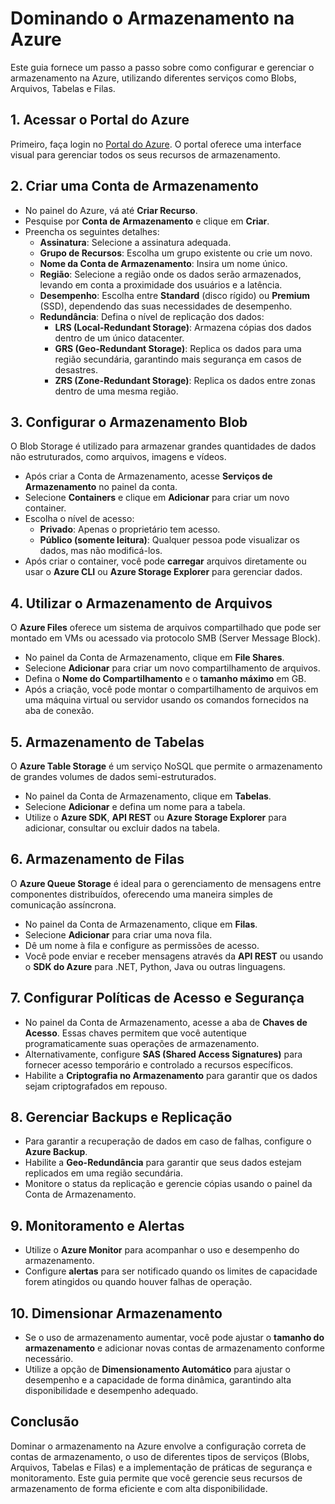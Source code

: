# Dominando o Armazenamento na Azure

Este guia fornece um passo a passo sobre como configurar e gerenciar o armazenamento na Azure, utilizando diferentes serviços como Blobs, Arquivos, Tabelas e Filas.

## 1. Acessar o Portal do Azure

Primeiro, faça login no [Portal do Azure](https://portal.azure.com). O portal oferece uma interface visual para gerenciar todos os seus recursos de armazenamento.

## 2. Criar uma Conta de Armazenamento

- No painel do Azure, vá até **Criar Recurso**.
- Pesquise por **Conta de Armazenamento** e clique em **Criar**.
- Preencha os seguintes detalhes:
  - **Assinatura**: Selecione a assinatura adequada.
  - **Grupo de Recursos**: Escolha um grupo existente ou crie um novo.
  - **Nome da Conta de Armazenamento**: Insira um nome único.
  - **Região**: Selecione a região onde os dados serão armazenados, levando em conta a proximidade dos usuários e a latência.
  - **Desempenho**: Escolha entre **Standard** (disco rígido) ou **Premium** (SSD), dependendo das suas necessidades de desempenho.
  - **Redundância**: Defina o nível de replicação dos dados:
    - **LRS (Local-Redundant Storage)**: Armazena cópias dos dados dentro de um único datacenter.
    - **GRS (Geo-Redundant Storage)**: Replica os dados para uma região secundária, garantindo mais segurança em casos de desastres.
    - **ZRS (Zone-Redundant Storage)**: Replica os dados entre zonas dentro de uma mesma região.

## 3. Configurar o Armazenamento Blob

O Blob Storage é utilizado para armazenar grandes quantidades de dados não estruturados, como arquivos, imagens e vídeos.

- Após criar a Conta de Armazenamento, acesse **Serviços de Armazenamento** no painel da conta.
- Selecione **Containers** e clique em **Adicionar** para criar um novo container.
- Escolha o nível de acesso:
  - **Privado**: Apenas o proprietário tem acesso.
  - **Público (somente leitura)**: Qualquer pessoa pode visualizar os dados, mas não modificá-los.
- Após criar o container, você pode **carregar** arquivos diretamente ou usar o **Azure CLI** ou **Azure Storage Explorer** para gerenciar dados.

## 4. Utilizar o Armazenamento de Arquivos

O **Azure Files** oferece um sistema de arquivos compartilhado que pode ser montado em VMs ou acessado via protocolo SMB (Server Message Block).

- No painel da Conta de Armazenamento, clique em **File Shares**.
- Selecione **Adicionar** para criar um novo compartilhamento de arquivos.
- Defina o **Nome do Compartilhamento** e o **tamanho máximo** em GB.
- Após a criação, você pode montar o compartilhamento de arquivos em uma máquina virtual ou servidor usando os comandos fornecidos na aba de conexão.

## 5. Armazenamento de Tabelas

O **Azure Table Storage** é um serviço NoSQL que permite o armazenamento de grandes volumes de dados semi-estruturados.

- No painel da Conta de Armazenamento, clique em **Tabelas**.
- Selecione **Adicionar** e defina um nome para a tabela.
- Utilize o **Azure SDK**, **API REST** ou **Azure Storage Explorer** para adicionar, consultar ou excluir dados na tabela.

## 6. Armazenamento de Filas

O **Azure Queue Storage** é ideal para o gerenciamento de mensagens entre componentes distribuídos, oferecendo uma maneira simples de comunicação assíncrona.

- No painel da Conta de Armazenamento, clique em **Filas**.
- Selecione **Adicionar** para criar uma nova fila.
- Dê um nome à fila e configure as permissões de acesso.
- Você pode enviar e receber mensagens através da **API REST** ou usando o **SDK do Azure** para .NET, Python, Java ou outras linguagens.

## 7. Configurar Políticas de Acesso e Segurança

- No painel da Conta de Armazenamento, acesse a aba de **Chaves de Acesso**. Essas chaves permitem que você autentique programaticamente suas operações de armazenamento.
- Alternativamente, configure **SAS (Shared Access Signatures)** para fornecer acesso temporário e controlado a recursos específicos.
- Habilite a **Criptografia no Armazenamento** para garantir que os dados sejam criptografados em repouso.

## 8. Gerenciar Backups e Replicação

- Para garantir a recuperação de dados em caso de falhas, configure o **Azure Backup**.
- Habilite a **Geo-Redundância** para garantir que seus dados estejam replicados em uma região secundária.
- Monitore o status da replicação e gerencie cópias usando o painel da Conta de Armazenamento.

## 9. Monitoramento e Alertas

- Utilize o **Azure Monitor** para acompanhar o uso e desempenho do armazenamento.
- Configure **alertas** para ser notificado quando os limites de capacidade forem atingidos ou quando houver falhas de operação.

## 10. Dimensionar Armazenamento

- Se o uso de armazenamento aumentar, você pode ajustar o **tamanho do armazenamento** e adicionar novas contas de armazenamento conforme necessário.
- Utilize a opção de **Dimensionamento Automático** para ajustar o desempenho e a capacidade de forma dinâmica, garantindo alta disponibilidade e desempenho adequado.

## Conclusão

Dominar o armazenamento na Azure envolve a configuração correta de contas de armazenamento, o uso de diferentes tipos de serviços (Blobs, Arquivos, Tabelas e Filas) e a implementação de práticas de segurança e monitoramento. Este guia permite que você gerencie seus recursos de armazenamento de forma eficiente e com alta disponibilidade.
